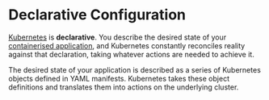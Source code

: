 
# Declarative Configuration

[Kubernetes](../../kubernetes/introduction) is **declarative**. You describe the desired state of your 
[containerised application](../../concepts/containerised-application), and Kubernetes constantly reconciles reality 
against that declaration, taking whatever actions are needed to achieve it. 

The desired state of your application is described as a series of Kubernetes objects defined in YAML manifests. 
Kubernetes takes these object definitions and translates them into actions on the underlying cluster.
